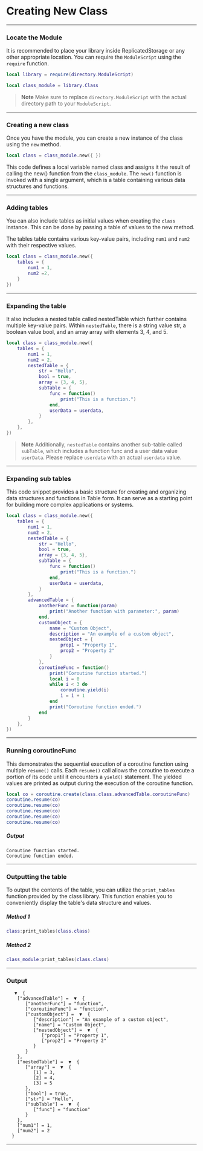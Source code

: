 # Creating New Class

___

### Locate the Module
It is recommended to place your library inside ReplicatedStorage or any other appropriate location. 
You can require the `ModuleScript` using the `require` function.

```lua
local library = require(directory.ModuleScript)

local class_module = library.Class
```
> **Note**
Make sure to replace `directory.ModuleScript` with the actual directory path to your `ModuleScript`.
___

### Creating a new class
Once you have the module, you can create a new instance of the class using the `new` method.

```lua 
local class = class_module.new({ })
```
This code defines a local variable named class and assigns it the result of calling the new() function from the `class_module`. The `new()` function is invoked with a single argument, which is a table containing various data structures and functions.

___

### Adding tables
You can also include tables as initial values when creating the `class` instance. This can be done by passing a table of values to the new method.

The tables table contains various key-value pairs, including `num1` and `num2` with their respective values.
```lua 
local class = class_module.new({
    tables = {
        num1 = 1,
        num2 =2,
    }
})
```
___

### Expanding the table
It also includes a nested table called nestedTable which further contains multiple key-value pairs.
Within `nestedTable`, there is a string value str, a boolean value bool, and an array array with elements 3, 4, and 5.
```lua
local class = class_module.new({
    tables = {
        num1 = 1,
        num2 = 2,
        nestedTable = {
            str = "Hello",
            bool = true,
            array = {3, 4, 5},
            subTable = {
                func = function()
                    print("This is a function.")
                end,
                userData = userdata,
            }
        },
    },
})
```
> **Note**
Additionally, `nestedTable` contains another sub-table called `subTable`, which includes a function func and a user data value `userData`. Please replace `userdata` with an actual `userdata` value.
___
### Expanding sub tables
This code snippet provides a basic structure for creating and organizing data structures and functions in Table form. It can serve as a starting point for building more complex applications or systems.
```lua
local class = class_module.new({
    tables = {
        num1 = 1,
        num2 = 2,
        nestedTable = {
            str = "Hello",
            bool = true,
            array = {3, 4, 5},
            subTable = {
                func = function()
                    print("This is a function.")
                end,
                userData = userdata,
            }
        },
        advancedTable = {
            anotherFunc = function(param)
                print("Another function with parameter:", param)
            end,
            customObject = {
                name = "Custom Object",
                description = "An example of a custom object",
                nestedObject = {
                    prop1 = "Property 1",
                    prop2 = "Property 2"
                }
            },
            coroutineFunc = function()
                print("Coroutine function started.")
                local i = 0
                while i < 3 do
                    coroutine.yield(i)
                    i = i + 1
                end
                print("Coroutine function ended.")
            end
        }
    },
})
```
___

### Running coroutineFunc
This demonstrates the sequential execution of a coroutine function using multiple `resume()` calls. Each `resume()` call allows the coroutine to execute a portion of its code until it encounters a `yield()` statement. The yielded values are printed as output during the execution of the coroutine function.
```lua
local co = coroutine.create(class.class.advancedTable.coroutineFunc)
coroutine.resume(co)
coroutine.resume(co)  
coroutine.resume(co) 
coroutine.resume(co) 
coroutine.resume(co) 
```
##### Output
```
Coroutine function started.
Coroutine function ended.
```
___

### Outputting the table
To output the contents of the table, you can utilize the `print_tables` function provided by the class library. This function enables you to conveniently display the table's data structure and values.

##### Method 1
```lua
class:print_tables(class.class)
```
##### Method 2
```lua
class_module:print_tables(class.class)
```
___

### Output
```
   ▼  {
    ["advancedTable"] =  ▼  {
       ["anotherFunc"] = "function",
       ["coroutineFunc"] = "function",
       ["customObject"] =  ▼  {
          ["description"] = "An example of a custom object",
          ["name"] = "Custom Object",
          ["nestedObject"] =  ▼  {
             ["prop1"] = "Property 1",
             ["prop2"] = "Property 2"
          }
       }
    },
    ["nestedTable"] =  ▼  {
       ["array"] =  ▼  {
          [1] = 3,
          [2] = 4,
          [3] = 5
       },
       ["bool"] = true,
       ["str"] = "Hello",
       ["subTable"] =  ▼  {
          ["func"] = "function"
       }
    },
    ["num1"] = 1,
    ["num2"] = 2
  }
```
___

